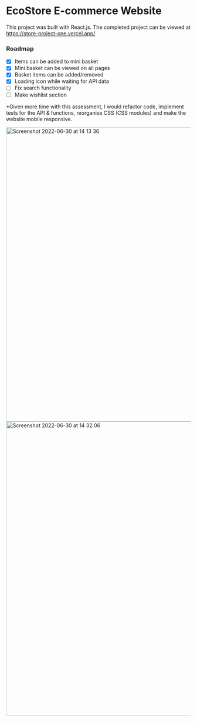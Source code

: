 # EcoStore E-commerce Website
This project was built with React.js. The completed project can be viewed at https://store-project-one.vercel.app/

### Roadmap
 - [X] Items can be added to mini basket
 - [X] Mini basket can be viewed on all pages
 - [X] Basket items can be added/removed
 - [X] Loading icon while waiting for API data 
 - [ ] Fix search functionality
 - [ ] Make wishlist section 
 
*Given more time with this assessment, I would refactor code, implement tests for the API & functions, reorganise CSS (CSS modules) and make the website mobile responsive.

<img width="800px" alt="Screenshot 2022-06-30 at 14 13 36" src="https://user-images.githubusercontent.com/93342205/176690500-1b6bd2b6-2f55-4dbb-a617-349379d22de8.png">
<img width="800px" alt="Screenshot 2022-06-30 at 14 32 06" src="https://user-images.githubusercontent.com/93342205/176690811-673f1cdf-9221-4ced-8a25-33ba2e9232ce.png">
